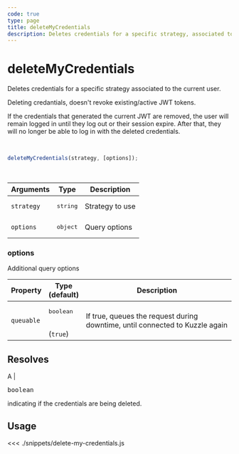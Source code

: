 ```yaml
---
code: true
type: page
title: deleteMyCredentials
description: Deletes credentials for a specific strategy, associated to the current user
---
```


# deleteMyCredentials

Deletes credentials for a specific strategy associated to the current user.

Deleting credantials, doesn't revoke existing/active JWT tokens.

If the credentials that generated the current JWT are removed, the user will remain logged in until they log out or their session expire. After that, they will no longer be able to log in with the deleted credentials.

<br/>

```js
deleteMyCredentials(strategy, [options]);
```

<br/>

| Arguments  | Type              | Description     |
| ---------- | ----------------- | --------------- |
| `strategy` | <pre>string</pre> | Strategy to use |
| `options`  | <pre>object</pre> | Query options   |

### options

Additional query options

| Property   | Type<br/>(default)              | Description                                                                  |
| ---------- | ------------------------------- | ---------------------------------------------------------------------------- |
| `queuable` | <pre>boolean</pre><br/>(`true`) | If true, queues the request during downtime, until connected to Kuzzle again |

## Resolves

A | <pre>boolean</pre> indicating if the credentials are being deleted.

## Usage

<<< ./snippets/delete-my-credentials.js
